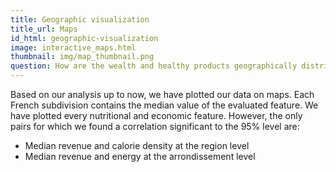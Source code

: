 ```yaml
---
title: Geographic visualization
title_url: Maps
id_html: geographic-visualization
image: interactive_maps.html
thumbnail: img/map_thumbnail.png
question: How are the wealth and healthy products geographically distributed in France ?
---
```

Based on our analysis up to now, we have plotted our data on maps. Each French subdivision contains the median value of the evaluated feature. We have plotted every nutritional and economic feature. However, the only pairs for which we found a correlation significant to the 95% level are: 
- Median revenue and calorie density at the region level
- Median revenue and energy at the arrondissement level

<!-- more -->
